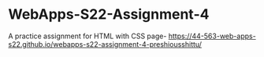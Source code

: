 # WebApps-S22-Assignment-4
A practice assignment for HTML with CSS
page- https://44-563-web-apps-s22.github.io/webapps-s22-assignment-4-preshiousshittu/
